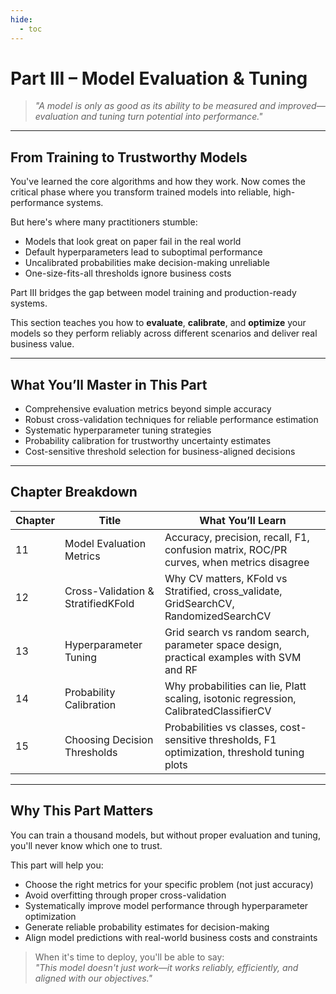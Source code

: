 ```yaml
---
hide:
  - toc
---
```


# **Part III – Model Evaluation & Tuning**

> *"A model is only as good as its ability to be measured and improved—evaluation and tuning turn potential into performance."*

---

## **From Training to Trustworthy Models**

You've learned the core algorithms and how they work. Now comes the critical phase where you transform trained models into reliable, high-performance systems.

But here's where many practitioners stumble:
- Models that look great on paper fail in the real world
- Default hyperparameters lead to suboptimal performance
- Uncalibrated probabilities make decision-making unreliable
- One-size-fits-all thresholds ignore business costs

Part III bridges the gap between model training and production-ready systems.

This section teaches you how to **evaluate**, **calibrate**, and **optimize** your models so they perform reliably across different scenarios and deliver real business value.

---

## **What You’ll Master in This Part**

- Comprehensive evaluation metrics beyond simple accuracy
- Robust cross-validation techniques for reliable performance estimation
- Systematic hyperparameter tuning strategies
- Probability calibration for trustworthy uncertainty estimates
- Cost-sensitive threshold selection for business-aligned decisions

---

## **Chapter Breakdown**

| Chapter | Title                             | What You’ll Learn                                                              |
|---------|-----------------------------------|---------------------------------------------------------------------------------|
| 11      | Model Evaluation Metrics          | Accuracy, precision, recall, F1, confusion matrix, ROC/PR curves, when metrics disagree |
| 12      | Cross-Validation & StratifiedKFold| Why CV matters, KFold vs Stratified, cross_validate, GridSearchCV, RandomizedSearchCV |
| 13      | Hyperparameter Tuning             | Grid search vs random search, parameter space design, practical examples with SVM and RF |
| 14      | Probability Calibration           | Why probabilities can lie, Platt scaling, isotonic regression, CalibratedClassifierCV |
| 15      | Choosing Decision Thresholds      | Probabilities vs classes, cost-sensitive thresholds, F1 optimization, threshold tuning plots |

---

## **Why This Part Matters**

You can train a thousand models, but without proper evaluation and tuning, you'll never know which one to trust.

This part will help you:

- Choose the right metrics for your specific problem (not just accuracy)
- Avoid overfitting through proper cross-validation
- Systematically improve model performance through hyperparameter optimization
- Generate reliable probability estimates for decision-making
- Align model predictions with real-world business costs and constraints

> When it's time to deploy, you'll be able to say:  
> *"This model doesn't just work—it works reliably, efficiently, and aligned with our objectives."*
